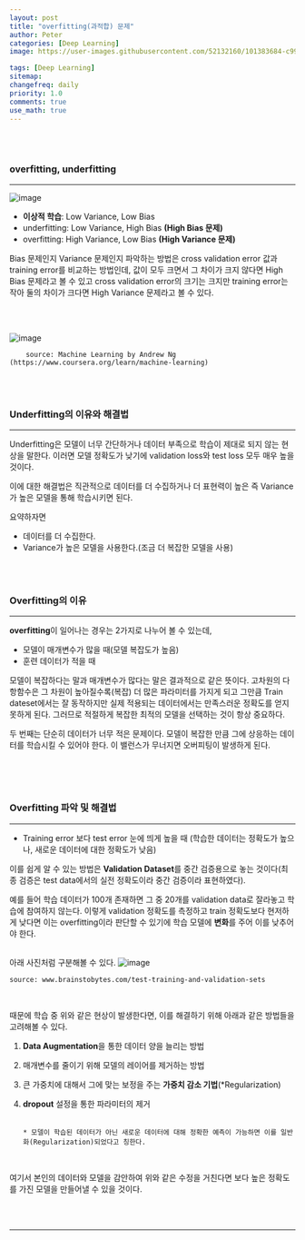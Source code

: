 ```yaml
---
layout: post
title: "overfitting(과적합) 문제"
author: Peter
categories: [Deep Learning]
image: https://user-images.githubusercontent.com/52132160/101383684-c9979280-38fc-11eb-89a8-d06689c97408.png

tags: [Deep Learning]
sitemap:
changefreq: daily
priority: 1.0
comments: true
use_math: true
---
```


<br>
<br>

### overfitting, underfitting

---

![image](https://user-images.githubusercontent.com/52132160/101383851-06638980-38fd-11eb-8998-6743ac34f34c.png)

- **이상적 학습**: Low Variance, Low Bias
- underfitting: Low Variance, High Bias **(High Bias 문제)**
- overfitting: High Variance, Low Bias **(High Variance 문제)**

Bias 문제인지 Variance 문제인지 파악하는 방법은 cross validation error 값과 training error를 비교하는 방법인데, 값이 모두 크면서 그 차이가 크지 않다면 High Bias 문제라고 볼 수 있고 cross validation error의 크기는 크지만 training error는 작아 둘의 차이가 크다면 High Variance 문제라고 볼 수 있다.

<br>
<br>

![image](https://user-images.githubusercontent.com/52132160/103076933-2770ed80-4612-11eb-90e8-0427d490a58c.png)

        source: Machine Learning by Andrew Ng (https://www.coursera.org/learn/machine-learning)

<br>
<br>

### Underfitting의 이유와 해결법

---

Underfitting은 모델이 너무 간단하거나 데이터 부족으로 학습이 제대로 되지 않는 현상을 말한다. 이러면 모델 정확도가 낮기에 validation loss와 test loss 모두 매우 높을 것이다.

이에 대한 해결법은 직관적으로 데이터를 더 수집하거나 더 표현력이 높은 즉 Variance가 높은 모델을 통해 학습시키면 된다.

요약하자면

- 데이터를 더 수집한다.
- Variance가 높은 모델을 사용한다.(조금 더 복잡한 모델을 사용)

<br>
<br>

### Overfitting의 이유

---

**overfitting**이 일어나는 경우는 2가지로 나누어 볼 수 있는데,

- 모델이 매개변수가 많을 때(모델 복잡도가 높음)
- 훈련 데이터가 적을 때

모델이 복잡하다는 말과 매개변수가 많다는 말은 결과적으로 같은 뜻이다. 고차원의 다항함수은 그 차원이 높아질수록(복잡) 더 많은 파라미터를 가지게 되고 그만큼 Train dateset에서는 잘 동작하지만 실제 적용되는 데이터에서는 만족스러운 정확도를 얻지 못하게 된다. 그러므로 적절하게 복잡한 최적의 모델을 선택하는 것이 항상 중요하다.

두 번째는 단순히 데이터가 너무 적은 문제이다. 모델이 복잡한 만큼 그에 상응하는 데이터를 학습시킬 수 있어야 한다. 이 밸런스가 무너지면 오버피팅이 발생하게 된다.

<br>
<br>
<br>

### Overfitting 파악 및 해결법

---

- Training error 보다 test error 눈에 띄게 높을 때 (학습한 데이터는 정확도가 높으나, 새로운 데이터에 대한 정확도가 낮음)

이를 쉽게 알 수 있는 방법은 **Validation Dataset**를 중간 검증용으로 놓는 것이다(최종 검증은 test data에서의 실전 정확도이라 중간 검증이라 표현하였다).

예를 들어 학습 데이터가 100개 존재하면 그 중 20개를 validation data로 잘라놓고 학습에 참여하지 않는다. 이렇게 validation 정확도를 측정하고 train 정확도보다 현저하게 낮다면 이는 overfitting이라 판단할 수 있기에 학습 모델에 **변화**를 주어 이를 낮추어야 한다.
<br>
<br>

아래 사진처럼 구분해볼 수 있다.
![image](https://www.brainstobytes.com/content/images/2020/01/Sets-1.png)

    source: www.brainstobytes.com/test-training-and-validation-sets

<br>

때문에 학습 중 위와 같은 현상이 발생한다면, 이를 해결하기 위해 아래과 같은 방법들을 고려해볼 수 있다.

1.  **Data Augmentation**을 통한 데이터 양을 늘리는 방법
2.  매개변수를 줄이기 위해 모델의 레이어를 제거하는 방법
3.  큰 가중치에 대해서 그에 맞는 보정을 주는 **가중치 감소 기법**(\*Regularization)
4.  **dropout** 설정을 통한 파라미터의 제거
    <br>
    <br>

        * 모델이 학습된 데이터가 아닌 새로운 데이터에 대해 정확한 예측이 가능하면 이를 일반화(Regularization)되었다고 칭한다.

   <br>

여기서 본인의 데이터와 모델을 감안하여 위와 같은 수정을 거친다면 보다 높은 정확도를 가진 모델을 만들어낼 수 있을 것이다.

<br>
<br>

---
